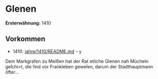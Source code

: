 # Glenen

**Ersterwähnung:** 1410

## Vorkommen
- 1410: [jahre/1410/README.md](../jahre/1410/README.md) – y

Dem Markgrafen zu Meißen hat der Rat etliche
Glenen nah Mücheln geſchi>t, die ſind vor Frankleben
geweſen, darum der Stadthauptmann öfter...
